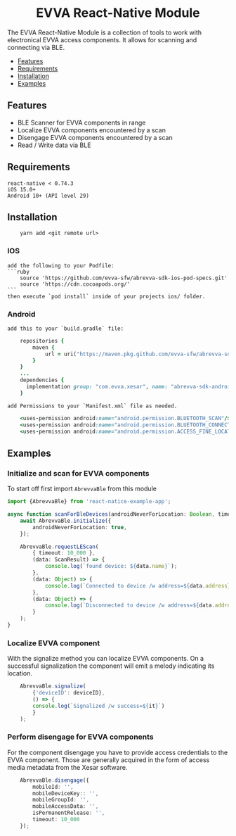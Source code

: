<p align="center">
  <h1 align="center">EVVA React-Native Module</h1>
</p>

The EVVA React-Native Module is a collection of tools to work with electronical EVVA access components. It allows for scanning and connecting via BLE.

- [Features](#features)
- [Requirements](#requirements)
- [Installation](#installation)
- [Examples](#examples)

## Features

- BLE Scanner for EVVA components in range
- Localize EVVA components encountered by a scan
- Disengage EVVA components encountered by a scan
- Read / Write data via BLE

## Requirements

    react-native < 0.74.3
    iOS 15.0+ 
    Android 10+ (API level 29) 

## Installation
```
    yarn add <git remote url>
```
### IOS
    add the following to your Podfile:
    ```ruby
        source 'https://github.com/evva-sfw/abrevva-sdk-ios-pod-specs.git'
        source 'https://cdn.cocoapods.org/'
    ```
    then execute `pod install` inside of your projects ios/ folder.

### Android

    add this to your `build.gradle` file:
```ruby
    repositories {
        maven {
            url = uri("https://maven.pkg.github.com/evva-sfw/abrevva-sdk-android")
        }
    }
    ...
    dependencies {
      implementation group: "com.evva.xesar", name: "abrevva-sdk-android", version: "1.0.19" <-- change to latest version. 
    }
```
    add Permissions to your `Manifest.xml` file as needed.
```ruby
    <uses-permission android:name="android.permission.BLUETOOTH_SCAN"/>
    <uses-permission android:name="android.permission.BLUETOOTH_CONNECT"/>
    <uses-permission android:name="android.permission.ACCESS_FINE_LOCATION"/>
```


## Examples

### Initialize and scan for EVVA components

To start off first import `AbrevvaBle` from this module

```typescript
import {AbrevvaBle} from 'react-natice-example-app';

async function scanForBleDevices(androidNeverForLocation: Boolean, timeout: Number){
    await AbrevvaBle.initialize({
        androidNeverForLocation: true,
    });

    AbrevvaBle.requestLEScan(
        { timeout: 10_000 }, 
        (data: ScanResult) => {
            console.log(`found device: ${data.name}`);
        },
        (data: Object) => {
            console.log(`Connected to device /w address=${data.address}`);
        },
        (data: Object) => {
            console.log(`Disconnected to device /w address=${data.address}`);
        }
    );
}
```

### Localize EVVA component

With the signalize method you can localize EVVA components. On a successful signalization the component will emit a melody indicating its location.

```typescript
    AbrevvaBle.signalize(
        {'deviceID': deviceID},
        () => {
        console.log(`Signalized /w success=${it}`)
        }    
    );
```
### Perform disengage for EVVA components

For the component disengage you have to provide access credentials to the EVVA component. Those are generally acquired in the form of access media metadata from the Xesar software.

```typescript
    AbrevvaBle.disengage({
        mobileId: '',
        mobileDeviceKey:: '',
        mobileGroupId: '',
        mobileAccessData: '',
        isPermanentRelease: '',
        timeout: 10_000
    });
```